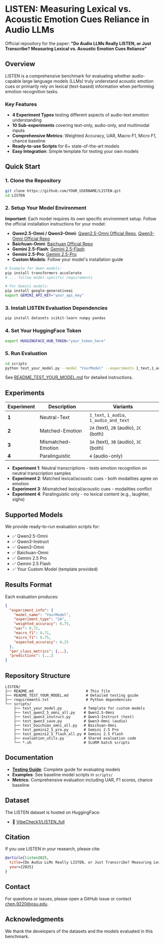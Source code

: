 # LISTEN: Measuring Lexical vs. Acoustic Emotion Cues Reliance in Audio LLMs

Official repository for the paper: **"Do Audio LLMs Really LISTEN, or Just Transcribe? Measuring Lexical vs. Acoustic Emotion Cues Reliance"**

## Overview

LISTEN is a comprehensive benchmark for evaluating whether audio-capable large language models (LLMs) truly understand acoustic emotion cues or primarily rely on lexical (text-based) information when performing emotion recognition tasks.

### Key Features

- **4 Experiment Types** testing different aspects of audio-text emotion understanding
- **10 Sub-experiments** covering text-only, audio-only, and multimodal inputs
- **Comprehensive Metrics**: Weighted Accuracy, UAR, Macro F1, Micro F1, chance baseline
- **Ready-to-use Scripts** for 6+ state-of-the-art models
- **Easy Integration**: Simple template for testing your own models

## Quick Start

### 1. Clone the Repository

```bash
git clone https://github.com/YOUR_USERNAME/LISTEN.git
cd LISTEN
```

### 2. Setup Your Model Environment

**Important**: Each model requires its own specific environment setup. Follow the official installation instructions for your model:

- **Qwen2.5-Omni / Qwen3-Omni**: [Qwen2.5-Omni Official Repo](https://github.com/QwenLM/Qwen2.5-Omni), [Qwen3-Omni Official Repo](https://github.com/QwenLM/Qwen3-Omni)
- **Baichuan-Omni**: [Baichuan Official Repo](https://github.com/baichuan-inc/Baichuan-Omni-1.5)
- **Gemini 2.5-Flash**: [Gemini 2.5-Flash](https://cloud.google.com/vertex-ai/generative-ai/docs/models/gemini/2-5-flash)
- **Gemini 2.5-Pro**: [Gemini 2.5-Pro](https://cloud.google.com/vertex-ai/generative-ai/docs/models/gemini/2-5-pro)
- **Custom Models**: Follow your model's installation guide

```bash
# Example for Qwen models:
pip install transformers accelerate
# ... follow model-specific requirements

# For Gemini models:
pip install google-generativeai
export GEMINI_API_KEY="your_api_key"
```

### 3. Install LISTEN Evaluation Dependencies

```bash
pip install datasets scikit-learn numpy pandas
```

### 4. Set Your HuggingFace Token

```bash
export HUGGINGFACE_HUB_TOKEN="your_token_here"
```

### 5. Run Evaluation

```bash
cd scripts
python test_your_model.py --model "YourModel" --experiments 1_text,1_audio,1_audio_and_text,2A,2B,2C,3A,3B,3C,4
```

See [README_TEST_YOUR_MODEL.md](README_TEST_YOUR_MODEL.md) for detailed instructions.

## Experiments

| Experiment | Description | Variants |
|------------|-------------|----------|
| **1** | Neutral-Text | `1_text`, `1_audio`, `1_audio_and_text` |
| **2** | Matched-Emotion | `2A` (text), `2B` (audio), `2C` (both) |
| **3** | Mismatched-Emotion | `3A` (text), `3B` (audio), `3C` (both) |
| **4** | Paralinguistic | `4` (audio-only) |

- **Experiment 1**: Neutral transcriptions - tests emotion recognition on neutral transcription samples
- **Experiment 2**: Matched lexical/acoustic cues - both modalities agree on emotion
- **Experiment 3**: Mismatched lexical/acoustic cues - modalities conflict
- **Experiment 4**: Paralinguistic only - no lexical content (e.g., laughter, sighs)

## Supported Models

We provide ready-to-run evaluation scripts for:

- ✅ Qwen2.5-Omni
- ✅ Qwen3-Instruct
- ✅ Qwen3-Omni 
- ✅ Baichuan-Omni
- ✅ Gemini 2.5 Pro
- ✅ Gemini 2.5 Flash
- ✅ Your Custom Model (template provided)

## Results Format

Each evaluation produces:
```json
{
  "experiment_info": {
    "model_name": "YourModel",
    "experiment_type": "2A",
    "weighted_accuracy": 0.75,
    "uar": 0.72,
    "macro_f1": 0.71,
    "micro_f1": 0.75,
    "expected_accuracy": 0.25
  },
  "per_class_metrics": {...},
  "predictions": [...]
}
```

## Repository Structure

```
LISTEN/
├── README.md                        # This file
├── README_TEST_YOUR_MODEL.md        # Detailed testing guide
├── requirements.txt                 # Python dependencies
└── scripts/
    ├── test_your_model.py          # Template for custom models
    ├── test_qwen2_5_omni_all.py    # Qwen2.5-Omni
    ├── test_qwen3_instruct.py      # Qwen3-Instruct (text)
    ├── test_qwen3_save.py          # Qwen3-Omni (audio)
    ├── test_baichuan_omni_all.py   # Baichuan-Omni
    ├── test_gemini2_5_pro.py       # Gemini 2.5 Pro
    ├── test_gemini2_5_flash_all.py # Gemini 2.5 Flash
    ├── evaluation_utils.py         # Shared evaluation code
    └── *.sh                        # SLURM batch scripts
```

## Documentation

- **[Testing Guide](README_TEST_YOUR_MODEL.md)**: Complete guide for evaluating models
- **Examples**: See baseline model scripts in `scripts/`
- **Metrics**: Comprehensive evaluation including UAR, F1 scores, chance baseline

## Dataset

The LISTEN dataset is hosted on HuggingFace:
- 🤗 [VibeCheck1/LISTEN_full](https://huggingface.co/datasets/VibeCheck1/LISTEN_full)

## Citation

If you use LISTEN in your research, please cite:

```bibtex
@article{listen2025,
  title={Do Audio LLMs Really LISTEN, or Just Transcribe? Measuring Lexical vs. Acoustic Emotion Cues Reliance},
  year={2025}
}
```

## Contact

For questions or issues, please open a GitHub issue or contact chen.9220@osu.edu.

## Acknowledgments

We thank the developers of the datasets and the models evaluated in this benchmark.


